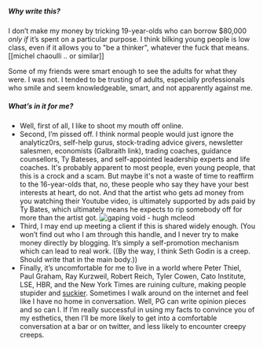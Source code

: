 ##### Why write this?

I don’t make my money by tricking 19-year-olds who can borrow $80,000 *only if* it’s spent on a particular purpose. I think bilking young people is low class, even if it allows you to "be a thinker", whatever the fuck that means. [[michel chaoulli .. or similar]]

Some of my friends were smart enough to see the adults for what they were. I was not. I tended to be trusting of adults, especially professionals who smile and seem knowledgeable, smart, and not apparently against me.





##### What’s in it for me?

- Well, first of all, I like to shoot my mouth off online.
- Second, I’m pissed off. I think normal people would just ignore the analyticz0rs, self-help gurus, stock-trading advice givers, newsletter salesmen, economists (Galbraith link), trading coaches, guidance counsellors, Ty Bateses, and self-appointed leadership experts and life coaches. It's probably apparent to most people, even young people, that this is a crock and a scam. But maybe it's not a waste of time to reaffirm to the 16-year-olds that, no, these people who say they have your best interests at heart, do not. And that the artist who gets ad money from you watching their Youtube video, is ultimately supported by ads paid by Ty Bates, which ultimately means he expects to rip somebody off for more than the artist got. ![gaping void - hugh mcleod](https://pbs.twimg.com/media/BkRwH3pCcAA9WOa.jpg:large "Hugh worked in advertising and apparently hated himself for it. Let's hope he's in a better place 10 years later.")
- Third, I may end up meeting a client if this is shared widely enough. (You won’t find out who I am through this handle, and I never try to make money directly by blogging. It’s simply a self-promotion mechanism which can lead to real work. ((By the way, I think Seth Godin is a creep. Should write that in the main body.))
- Finally, it’s uncomfortable for me to live in a world where Peter Thiel, Paul Graham, Ray Kurzweil, Robert Reich, Tyler Cowen, Cato Institute, LSE, HBR, and the New York Times are ruining culture, making people stupider and [suckier](https://www.quora.com/What-is-going-to-be-the-next-big-thing-in-the-next-5-10-years "Awful."). Sometimes I walk around on the internet and feel like I have no home in conversation. Well, PG can write opinion pieces and so can I. If I’m really successful in using my facts to convince you of my esthetics, then I’ll be more likely to get into a comfortable conversation at a bar or on twitter, and less likely to encounter creepy creeps.

